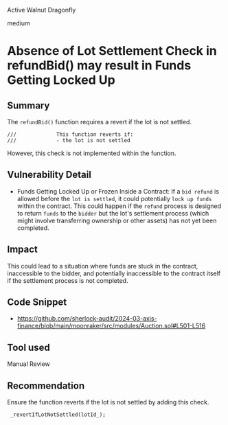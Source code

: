 Active Walnut Dragonfly

medium

# Absence of Lot Settlement Check in refundBid() may result in Funds Getting Locked Up

## Summary
The `refundBid()` function requires a revert if the lot is not settled. 
```solidity
///             This function reverts if:
///             - the lot is not settled
```

However, this check is not implemented within the function.

## Vulnerability Detail
- Funds Getting Locked Up or Frozen Inside a Contract: 
If a `bid refund` is allowed before the `lot is settled`, it could potentially `lock up funds` within the contract. This could happen if the `refund` process is designed to return `funds` to the `bidder` but the lot's settlement process (which might involve transferring ownership or other assets) has not yet been completed. 

## Impact
This could lead to a situation where funds are stuck in the contract, inaccessible to the bidder, and potentially inaccessible to the contract itself if the settlement process is not completed.

## Code Snippet
- https://github.com/sherlock-audit/2024-03-axis-finance/blob/main/moonraker/src/modules/Auction.sol#L501-L516

## Tool used
Manual Review

## Recommendation
Ensure the function reverts if the lot is not settled by adding this check. 
```solidity
 _revertIfLotNotSettled(lotId_);
```
